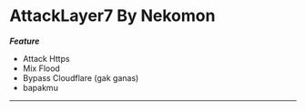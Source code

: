 # AttackLayer7 By Nekomon
***Feature***
- Attack Https
- Mix Flood
- Bypass Cloudflare (gak ganas)
- bapakmu
***
